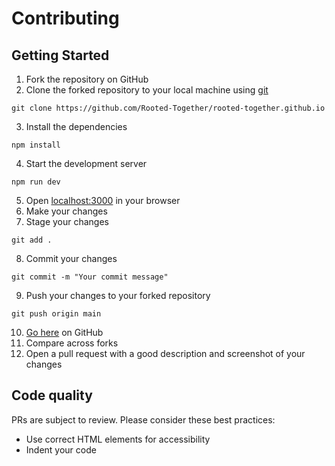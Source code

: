# Contributing

## Getting Started

1. Fork the repository on GitHub
2. Clone the forked repository to your local machine using [git](https://git-scm.com/)
```
git clone https://github.com/Rooted-Together/rooted-together.github.io
```
3. Install the dependencies
```
npm install
```
4. Start the development server
```
npm run dev
```
5. Open [localhost:3000](http://localhost:3000) in your browser
6. Make your changes
7. Stage your changes
```
git add .
```
8. Commit your changes
```
git commit -m "Your commit message"
```
9. Push your changes to your forked repository
```
git push origin main
```
10. [Go here](https://github.com/Rooted-Together/rooted-together.github.io/compare) on GitHub
11. Compare across forks
12. Open a pull request with a good description and screenshot of your changes 

## Code quality
PRs are subject to review. Please consider these best practices:
 - Use correct HTML elements for accessibility
 - Indent your code

